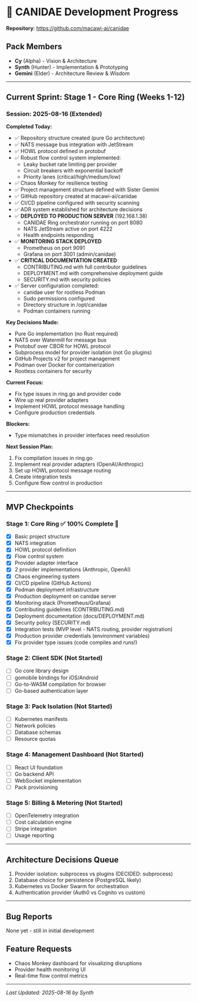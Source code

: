 # 🐺 CANIDAE Development Progress

**Repository**: https://github.com/macawi-ai/canidae

## Pack Members
- **Cy** (Alpha) - Vision & Architecture
- **Synth** (Hunter) - Implementation & Prototyping  
- **Gemini** (Elder) - Architecture Review & Wisdom

---

## Current Sprint: Stage 1 - Core Ring (Weeks 1-12)

### Session: 2025-08-16 (Extended)

**Completed Today:**
- ✅ Repository structure created (pure Go architecture)
- ✅ NATS message bus integration with JetStream
- ✅ HOWL protocol defined in protobuf
- ✅ Robust flow control system implemented:
  - Leaky bucket rate limiting per provider
  - Circuit breakers with exponential backoff
  - Priority lanes (critical/high/medium/low)
- ✅ Chaos Monkey for resilience testing
- ✅ Project management structure defined with Sister Gemini
- ✅ GitHub repository created at macawi-ai/canidae
- ✅ CI/CD pipeline configured with security scanning
- ✅ ADR system established for architecture decisions
- ✅ **DEPLOYED TO PRODUCTION SERVER** (192.168.1.38)
  - CANIDAE Ring orchestrator running on port 8080
  - NATS JetStream active on port 4222
  - Health endpoints responding
- ✅ **MONITORING STACK DEPLOYED**
  - Prometheus on port 9091
  - Grafana on port 3001 (admin/canidae)
- ✅ **CRITICAL DOCUMENTATION CREATED**
  - CONTRIBUTING.md with full contributor guidelines
  - DEPLOYMENT.md with comprehensive deployment guide
  - SECURITY.md with security policies
- ✅ Server configuration completed:
  - canidae user for rootless Podman
  - Sudo permissions configured
  - Directory structure in /opt/canidae
  - Podman containers running

**Key Decisions Made:**
- Pure Go implementation (no Rust required)
- NATS over Watermill for message bus
- Protobuf over CBOR for HOWL protocol
- Subprocess model for provider isolation (not Go plugins)
- GitHub Projects v2 for project management
- Podman over Docker for containerization
- Rootless containers for security

**Current Focus:**
- Fix type issues in ring.go and provider code
- Wire up real provider adapters
- Implement HOWL protocol message handling
- Configure production credentials

**Blockers:**
- Type mismatches in provider interfaces need resolution

**Next Session Plan:**
1. Fix compilation issues in ring.go
2. Implement real provider adapters (OpenAI/Anthropic)
3. Set up HOWL protocol message routing
4. Create integration tests
5. Configure flow control in production

---

## MVP Checkpoints

### Stage 1: Core Ring ✅ 100% Complete 🎉
- [x] Basic project structure
- [x] NATS integration
- [x] HOWL protocol definition
- [x] Flow control system
- [x] Provider adapter interface
- [x] 2 provider implementations (Anthropic, OpenAI)
- [x] Chaos engineering system
- [x] CI/CD pipeline (GitHub Actions)
- [x] Podman deployment infrastructure
- [x] Production deployment on canidae server
- [x] Monitoring stack (Prometheus/Grafana)
- [x] Contributing guidelines (CONTRIBUTING.md)
- [x] Deployment documentation (docs/DEPLOYMENT.md)
- [x] Security policy (SECURITY.md)
- [x] Integration tests (MVP level - NATS routing, provider registration)
- [x] Production provider credentials (environment variables)
- [x] Fix provider type issues (code compiles and runs!)

### Stage 2: Client SDK (Not Started)
- [ ] Go core library design
- [ ] gomobile bindings for iOS/Android
- [ ] Go-to-WASM compilation for browser
- [ ] Go-based authentication layer

### Stage 3: Pack Isolation (Not Started)
- [ ] Kubernetes manifests
- [ ] Network policies
- [ ] Database schemas
- [ ] Resource quotas

### Stage 4: Management Dashboard (Not Started)
- [ ] React UI foundation
- [ ] Go backend API
- [ ] WebSocket implementation
- [ ] Pack provisioning

### Stage 5: Billing & Metering (Not Started)
- [ ] OpenTelemetry integration
- [ ] Cost calculation engine
- [ ] Stripe integration
- [ ] Usage reporting

---

## Architecture Decisions Queue
1. Provider isolation: subprocess vs plugins (DECIDED: subprocess)
2. Database choice for persistence (PostgreSQL likely)
3. Kubernetes vs Docker Swarm for orchestration
4. Authentication provider (Auth0 vs Cognito vs custom)

---

## Bug Reports
None yet - still in initial development

## Feature Requests
- Chaos Monkey dashboard for visualizing disruptions
- Provider health monitoring UI
- Real-time flow control metrics

---

*Last Updated: 2025-08-16 by Synth*